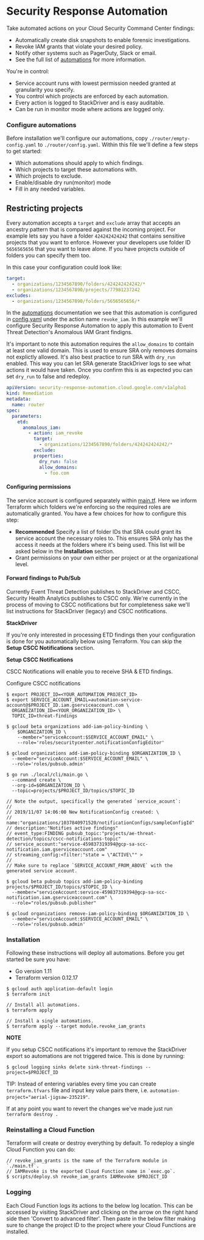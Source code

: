 # Security Response Automation

Take automated actions on your Cloud Security Command Center findings:

- Automatically create disk snapshots to enable forensic investigations.
- Revoke IAM grants that violate your desired policy.
- Notify other systems such as PagerDuty, Slack or email.
- See the full list of [automations](/automations.md) for more information.

You're in control:

- Service account runs with lowest permission needed granted at granularity you specify.
- You control which projects are enforced by each automation.
- Every action is logged to StackDriver and is easy auditable.
- Can be run in monitor mode where actions are logged only.

### Configure automations

Before installation we'll configure our automations, copy `./router/empty-config.yaml` to `./router/config.yaml`. Within this file we'll define a few steps to get started:

- Which automations should apply to which findings.
- Which projects to target these automations with.
- Which projects to exclude.
- Enable/disable dry run(monitor) mode
- Fill in any needed variables.

## Restricting projects

Every automation accepts a `target` and `exclude` array that accepts an ancestry pattern that is compared against the incoming project. For example lets say you have a folder `424242424242` that contains sensitive projects that you want to enforce. However your developers use folder ID `5656565656` that you want to leave alone. If you have projects outside of folders you can specify them too.

In this case your configuration could look like:

```yaml
target:
  - organizations/1234567890/folders/424242424242/*
  - organizations/1234567890/projects/77981237242
excludes:
  - organizations/1234567890/folders/5656565656/*
```

In the [automations](/automations.md) documentation we see that this automation is configured in [config.yaml](config.yaml) under the action name `revoke_iam`. In this example we'll configure Security Response Automation to apply this automation to Event Threat Detection's Anomalous IAM Grant findigns.

It's important to note this automation requires the `allow_domains` to contain at least one valid domain. This is used to ensure SRA only removes domains not explictly allowed. It's also best practice to run SRA with `dry_run` enabled. This way you can let SRA generate StackDriver logs to see what actions it would have taken. Once you confirm this is as expected you can set `dry_run` to false and redeploy.

```yaml
apiVersion: security-response-automation.cloud.google.com/v1alpha1
kind: Remediation
metadata:
  name: router
spec:
  parameters:
    etd:
      anomalous_iam:
        - action: iam_revoke
          target:
            - organizations/1234567890/folders/424242424242/*
          exclude:
          properties:
            dry_run: false
            allow_domains:
              - foo.com
```

#### Configuring permissions

The service account is configured separately within [main.tf](/main.tf). Here we inform Terraform which folders we're enforcing so the required roles are automatically granted. You have a few choices for how to configure this step:

- **Recommended** Specify a list of folder IDs that SRA could grant its service account the necessary roles to. This ensures SRA only has the access it needs at the folders where it's being used. This list will be asked below in the **Installation** section.
- Grant permissions on your own either per project or at the organizational level.

#### Forward findings to Pub/Sub

Currently Event Threat Detection publishes to StackDriver and CSCC, Security Health Analytics publishes to CSCC only. We're currently in the process of moving to CSCC notifications but for completeness sake we'll list instructions for StackDriver (legacy) and CSCC notifications.

**StackDriver**

If you're only interested in processing ETD findings then your configuration is done for you automatically below using Terraform. You can skip the **Setup CSCC Notifications** section.

**Setup CSCC Notifications**

CSCC Notifications will enable you to receive SHA & ETD findings.

Configure CSCC notifications

```shell
$ export PROJECT_ID=<YOUR_AUTOMATION_PROJECT_ID>
$ export SERVICE_ACCOUNT_EMAIL=automation-service-account@$PROJECT_ID.iam.gserviceaccount.com \
  ORGANIZATION_ID=<YOUR_ORGANIZATION_ID> \
  TOPIC_ID=threat-findings

$ gcloud beta organizations add-iam-policy-binding \
	$ORGANIZATION_ID \
	--member="serviceAccount:$SERVICE_ACCOUNT_EMAIL" \
	--role='roles/securitycenter.notificationConfigEditor'

$ gcloud organizations add-iam-policy-binding $ORGANIZATION_ID \
  --member="serviceAccount:$SERVICE_ACCOUNT_EMAIL" \
  --role='roles/pubsub.admin'

$ go run ./local/cli/main.go \
  --command create \
  --org-id=$ORGANIZATION_ID \
  --topic=projects/$PROJECT_ID/topics/$TOPIC_ID

// Note the output, specifically the generated `service_acount`:
//
// 2019/11/07 14:06:00 New NotificationConfig created: \
// name:"organizations/1037840971520/notificationConfigs/sampleConfigId"
// description:"Notifies active findings"
// event_type:FINDING pubsub_topic:"projects/ae-threat-detection/topics/cscc-notifications-topic"
// service_account:"service-459837319394@gcp-sa-scc-notification.iam.gserviceaccount.com"
// streaming_config:<filter:"state = \"ACTIVE\"" >
//
// Make sure to replace `SERVICE_ACCOUNT_FROM_ABOVE` with the generated service account.

$ gcloud beta pubsub topics add-iam-policy-binding projects/$PROJECT_ID/topics/$TOPIC_ID \
  --member="serviceAccount:service-459837319394@gcp-sa-scc-notification.iam.gserviceaccount.com" \
  --role="roles/pubsub.publisher"

$ gcloud organizations remove-iam-policy-binding $ORGANIZATION_ID \
  --member="serviceAccount:$SERVICE_ACCOUNT_EMAIL" \
  --role='roles/pubsub.admin'
```

### Installation

Following these instructions will deploy all automations. Before you get started be sure
you have:

- Go version 1.11
- Terraform version 0.12.17

```shell
$ gcloud auth application-default login
$ terraform init

// Install all automations.
$ terraform apply

// Install a single automations.
$ terraform apply --target module.revoke_iam_grants
```

**NOTE**

If you setup CSCC notifications it's important to remove the StackDriver export so automations are not triggered twice. This is done by running:

```shell
$ gcloud logging sinks delete sink-threat-findings --project=$PROJECT_ID
```

TIP: Instead of entering variables every time you can create `terraform.tfvars`
file and input key value pairs there, i.e.
`automation-project="aerial-jigsaw-235219"`.

If at any point you want to revert the changes we've made just run `terraform destroy .`

### Reinstalling a Cloud Function

Terraform will create or destroy everything by default. To redeploy a single Cloud Function you can do:

```shell
// revoke_iam_grants is the name of the Terraform module in `./main.tf`.
// IAMRevoke is the exported Cloud Function name in `exec.go`.
$ scripts/deploy.sh revoke_iam_grants IAMRevoke $PROJECT_ID
```

### Logging

Each Cloud Function logs its actions to the below log location. This can be accessed by visiting
StackDriver and clicking on the arrow on the right hand side then 'Convert to advanced filter'.
Then paste in the below filter making sure to change the project ID to the project where your
Cloud Functions are installed.

